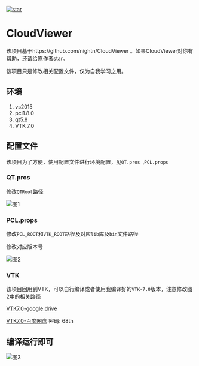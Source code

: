 [![star](https://gitee.com/xhzhou/CloudViewer/badge/star.svg?theme=dark)](https://gitee.com/xhzhou/CloudViewer/stargazers)

# CloudViewer
该项目基于https://github.com/nightn/CloudViewer 。如果CloudViewer对你有帮助，还请给原作者star。

该项目只是修改相关配置文件，仅为自我学习之用。

## 环境

1. vs2015 
2. pcl1.8.0 
3. qt5.8 
4. VTK 7.0

## 配置文件

该项目为了方便，使用配置文件进行环境配置，见`QT.pros `,`PCL.props`

### QT.pros

修改`QTRoot`路径

![图1](http://ws2.sinaimg.cn/large/6e529308gy1ftu1nkdx6nj214y0mwn67.jpg)

### PCL.props

修改`PCL_ROOT`和`VTK_ROOT`路径及对应`lib`库及`bin`文件路径

修改对应版本号

![图2](http://wx1.sinaimg.cn/large/6e529308gy1ftu312wsfkj21450qaguw.jpg)

### VTK

该项目回用到VTK，可以自行编译或者使用我编译好的`VTK-7.0`版本，注意修改图2中的相关路径

[VTK7.0-google drive](https://drive.google.com/open?id=1DStneyGnaUUj4kPJVCGOA985yimOcX1o)

[VTK7.0-百度网盘](https://pan.baidu.com/s/1yjFOP6Ako-MMpnrDX597eg)  密码: 68th

## 编译运行即可

![图3](http://ws4.sinaimg.cn/large/6e529308gy1ftu35x4i13j21hc0teaey.jpg)